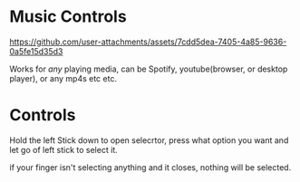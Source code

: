 # Music Controls

https://github.com/user-attachments/assets/7cdd5dea-7405-4a85-9636-0a5fe15d35d3

Works for *any* playing media, can be Spotify, youtube(browser, or desktop player), or any mp4s etc etc.

# Controls

Hold the left Stick down to open selecrtor, press what option you want and let go of left stick to select it.

if your finger isn't selecting anything and it closes, nothing will be selected.
